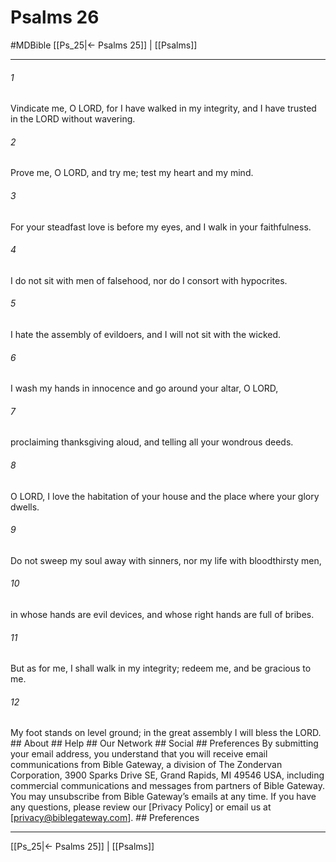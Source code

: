 # Psalms 26
#MDBible
[[Ps_25|← Psalms 25]] | [[Psalms]]

***


###### 1 
Vindicate me, O LORD, for I have walked in my integrity, and I have trusted in the LORD without wavering. 

###### 2 
Prove me, O LORD, and try me; test my heart and my mind. 

###### 3 
For your steadfast love is before my eyes, and I walk in your faithfulness. 

###### 4 
I do not sit with men of falsehood, nor do I consort with hypocrites. 

###### 5 
I hate the assembly of evildoers, and I will not sit with the wicked. 

###### 6 
I wash my hands in innocence and go around your altar, O LORD, 

###### 7 
proclaiming thanksgiving aloud, and telling all your wondrous deeds. 

###### 8 
O LORD, I love the habitation of your house and the place where your glory dwells. 

###### 9 
Do not sweep my soul away with sinners, nor my life with bloodthirsty men, 

###### 10 
in whose hands are evil devices, and whose right hands are full of bribes. 

###### 11 
But as for me, I shall walk in my integrity; redeem me, and be gracious to me. 

###### 12 
My foot stands on level ground; in the great assembly I will bless the LORD. ## About ## Help ## Our Network ## Social ## Preferences By submitting your email address, you understand that you will receive email communications from Bible Gateway, a division of The Zondervan Corporation, 3900 Sparks Drive SE, Grand Rapids, MI 49546 USA, including commercial communications and messages from partners of Bible Gateway. You may unsubscribe from Bible Gateway&rsquo;s emails at any time. If you have any questions, please review our [Privacy Policy] or email us at [privacy@biblegateway.com]. ## Preferences

***

[[Ps_25|← Psalms 25]] | [[Psalms]]
